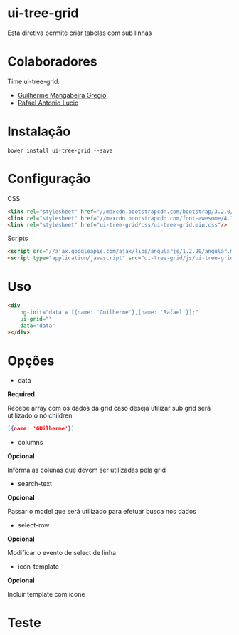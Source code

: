 ui-tree-grid
============

Esta diretiva permite criar tabelas com sub linhas

# Colaboradores

Time ui-tree-grid:
* [Guilherme Mangabeira Gregio](http://github.com/guilhermegregio)
* [Rafael Antonio Lucio](https://github.com/rafaellucio)

# Instalação

```shell
bower install ui-tree-grid --save
```

# Configuração

CSS
```html
<link rel="stylesheet" href="//maxcdn.bootstrapcdn.com/bootstrap/3.2.0/css/bootstrap.min.css"/>
<link rel="stylesheet" href="//maxcdn.bootstrapcdn.com/font-awesome/4.1.0/css/font-awesome.min.css"/>
<link rel="stylesheet" href="ui-tree-grid/css/ui-tree-grid.min.css"/>
```
   
Scripts
```html
<script src="//ajax.googleapis.com/ajax/libs/angularjs/1.2.20/angular.min.js"></script>
<script type="application/javascript" src="ui-tree-grid/js/ui-tree-grid.min.js"></script>
```

# Uso

```html
<div
    ng-init="data = [{name: 'Guilherme'},{name: 'Rafael'}];"
    ui-grid=""
    data="data"
></div>
```

# Opções


- data

**Required**

Recebe array com os dados da grid caso deseja utilizar sub grid será utilizado o nó children

```json 
[{name: 'GUilherme'}]
```

- columns
 
**Opcional**

Informa as colunas que devem ser utilizadas pela grid

- search-text

**Opcional**

Passar o model que será utilizado para efetuar busca nos dados

- select-row 

**Opcional**

Modificar o evento de select de linha

- icon-template

**Opcional**

Incluir template com icone

# Teste
